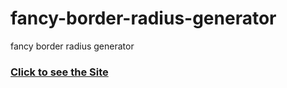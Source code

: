 # fancy-border-radius-generator
fancy border radius generator <br>
### [Click to see the Site](https://souvikdas-git.github.io/fancy-border-radius-generator/)
